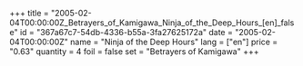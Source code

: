 +++
title = "2005-02-04T00:00:00Z_Betrayers_of_Kamigawa_Ninja_of_the_Deep_Hours_[en]_false"
id = "367a67c7-54db-4336-b55a-3fa27625172a"
date = "2005-02-04T00:00:00Z"
name = "Ninja of the Deep Hours"
lang = ["en"]
price = "0.63"
quantity = 4
foil = false
set = "Betrayers of Kamigawa"
+++
